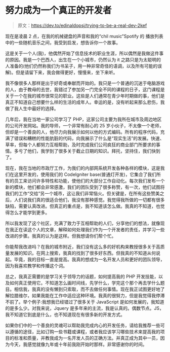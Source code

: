 # 努力成为一个真正的开发者

> 原文：<https://dev.to/edinaldopsj/trying-to-be-a-real-dev-2kef>

现在是凌晨 2 点，在我的机械键盘的声音和我的“chil music”Spotify 的
播放列表中的一些随机音乐之间，我受到启发，想告诉你一个故事。

这是关于一个人(我)，他偶然开始了信息技术的职业生涯，所以偶然是我做这件事的原因。我是一个巴西人，出生在一个小城市，仍然认为 it 之路只是为太聪明的人准备的(他们仍然称我们为书呆子，用一种非常奇怪的语调，以及所有可能的误解)。但是请留下来，我会做得更好，慢慢来，坐下来听。

我不像很多人那样是出于好奇或奉献而开始的。我只是一个普通的沉迷于电脑游戏的人，由于教母的去世，我错过了参加另一门完全不同的课程的日子，这门课程是关于一个在我的城市很常见的职业。这些是人们通常在青少年时期做的事，他们是真正不知道自己想要什么样的生活的成年人。幸运的是，没有听起来那么悲伤，我做了我人生中最好的选择。

几年后，我在当地一家公司学习了 PHP，这家公司主要为我所在城市及周边地区的公司开发网站。我的导师，一个非常有耐心的 25 岁小伙子，不太像一个老师，但却是一个善良的人，他尽力向我展示如何以他的方式编码。所有的程序代码，充满了错误和糟糕的性能肮脏的代码，向我展示了什么是“现实生活”的发展。快速、草率，但每个人都努力互相帮助，及时完成我们公司疯狂的商业部门所要求的事情。多亏了他们，我学到了很多关于截止日期的知识。拜托，坚持住，我们快到了。

现在，我在当地的市政厅工作，为我们的内部网系统开发各种各样的模块，这是我们在这里开发的，使用我们的 CodeIgniter base(普通灯开发)，它集合了我们所有的员工来访问许多特性和功能，使他们的大部分工作自动化。每次我们发布一个新的模块，他们都会非常感激，我们的团队受到了很多称赞，有一次，他们试图将我们的工作“交给”另一个城市，这让我们非常恼火。但关键是，在所有这些赞美之后，人们说我们真的很适合他们，我没有那种感觉。我觉得我所做的一切都有很多缺陷，需要认真改进。但真正的重点是，我不知道该怎么做。我真的不知道，也觉得怎么才能学到更多。

所以我发现了这个社区，充满了致力于互相帮助的人们，分享他们的想法，就像现在我正在读这个人的文章，解释如何处理我们作为一个开发者的责任，并学习一些改进的步骤。我真的认为是这样。但我想请你们帮个忙。

你能帮我改进吗？在我的城市附近，我们没有这么多的好机构来教授很多关于高质量发展的知识。在网上搜索，我真的找到了很多好东西。但我真的不知道从何说起。毕竟，我的目标一直是提高。我真的想成为一名开发人员和更好的团队领导，因为我喜欢教学和传播这个词。

总之，我真正需要的是学习关于领导力的话题，如何提高我的 PHP 开发技能，以及如何真正使用它。不知道怎么画时间线，先学什么，学完这个那个再去学什么题目。相信我，我真的没有懒到只索取，而不去做任何事情。现在我正试图更好地了解拉腊维尔，如果我能在工作中适应这种环境。我真的很努力，但是我觉得我停滞不前了。举个例子:我想我已经错过了很多关于 JavaScript 是如何发展的，我知道的是多么少。对我来说，Jquery 是多年来的主流，我是认真的。偶数节点。JS，我不知道它到底是什么，也不知道现在有很多新的开发方式。

如果你们中的一个善良的灵魂可以帮助我完成内心的开发任务，请给我推荐一些可以遵循的途径，比如订购一些书籍或课程，或者我应该学习哪些技术来提高我的项目的标准和质量，并教我成为一名开发人员的正确方法。并真正成为其中一员，因为今天，我感觉就像九年或十年前我刚开始时那样。非常感谢你的时间。